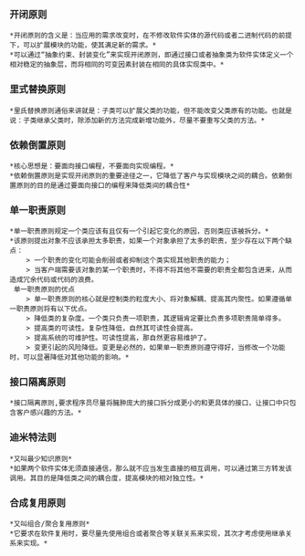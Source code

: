 ### 开闭原则 
    *开闭原则的含义是：当应用的需求改变时，在不修改软件实体的源代码或者二进制代码的前提下，可以扩展模块的功能，使其满足新的需求。*
    *可以通过“抽象约束、封装变化”来实现开闭原则，即通过接口或者抽象类为软件实体定义一个相对稳定的抽象层，而将相同的可变因素封装在相同的具体实现类中。*
    
### 里式替换原则
    *里氏替换原则通俗来讲就是：子类可以扩展父类的功能，但不能改变父类原有的功能。也就是说：子类继承父类时，除添加新的方法完成新增功能外，尽量不要重写父类的方法。*

### 依赖倒置原则
    *核心思想是：要面向接口编程，不要面向实现编程。*
    *依赖倒置原则是实现开闭原则的重要途径之一，它降低了客户与实现模块之间的耦合。依赖倒置原则的目的是通过要面向接口的编程来降低类间的耦合性*
    
### 单一职责原则
    *单一职责原则规定一个类应该有且仅有一个引起它变化的原因，否则类应该被拆分。*
    *该原则提出对象不应该承担太多职责，如果一个对象承担了太多的职责，至少存在以下两个缺点：
        > 一个职责的变化可能会削弱或者抑制这个类实现其他职责的能力；
        > 当客户端需要该对象的某一个职责时，不得不将其他不需要的职责全都包含进来，从而造成冗余代码或代码的浪费。
     单一职责原则的优点
        > 单一职责原则的核心就是控制类的粒度大小、将对象解耦、提高其内聚性。如果遵循单一职责原则将有以下优点。
        > 降低类的复杂度。一个类只负责一项职责，其逻辑肯定要比负责多项职责简单得多。
        > 提高类的可读性。复杂性降低，自然其可读性会提高。
        > 提高系统的可维护性。可读性提高，那自然更容易维护了。
        > 变更引起的风险降低。变更是必然的，如果单一职责原则遵守得好，当修改一个功能时，可以显著降低对其他功能的影响。*
    
### 接口隔离原则
    *接口隔离原则,要求程序员尽量将臃肿庞大的接口拆分成更小的和更具体的接口，让接口中只包含客户感兴趣的方法。*
    
### 迪米特法则
    *又叫最少知识原则*
    *如果两个软件实体无须直接通信，那么就不应当发生直接的相互调用，可以通过第三方转发该调用。其目的是降低类之间的耦合度，提高模块的相对独立性。*
    
### 合成复用原则
    *又叫组合/聚合复用原则*
    *它要求在软件复用时，要尽量先使用组合或者聚合等关联关系来实现，其次才考虑使用继承关系来实现。*